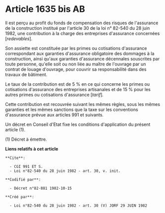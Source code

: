 # Article 1635 bis AB

Il est perçu au profit du fonds de compensation des risques de l'assurance de la construction institué par l'article 30 de la
loi n° 82-540 du 28 juin 1982, une contribution à la charge des entreprises d'assurance concernées [*redevables*].

Son assiette est constituée par les primes ou cotisations d'assurance correspondant aux garanties d'assurance obligatoire des
dommages à la construction, ainsi qu'aux garanties d'assurance décennales souscrites par toute personne, qu'elle soit ou non
liée au maître de l'ouvrage par un contrat de louage d'ouvrage, pour couvrir sa responsabilité dans des travaux de bâtiment.

Le taux de la contribution est de 5 % en ce qui concerne les primes ou cotisations d'assurance des entreprises artisanales et
de 15 % pour les autres primes ou cotisations d'assurance [*tarif*].

Cette contribution est recouvrée suivant les mêmes règles, sous les mêmes garanties et les mêmes sanctions que la taxe sur
les conventions d'assurance prévue aux articles 991 et suivants.

Un décret en Conseil d'Etat fixe les conditions d'application du présent article (1).

(1) Décret à émettre.

**Liens relatifs à cet article**

	**Cite**:

	  - CGI 991 ET S.
	  - Loi n°82-540 du 28 juin 1982 - art. 30, v. init.

	**Codifié par**:

	  - Décret n°82-881 1982-10-15

	**Créé par**:

	  - Loi n°82-540 du 28 juin 1982 - art. 30 (V) JORF 29 JUIN 1982
